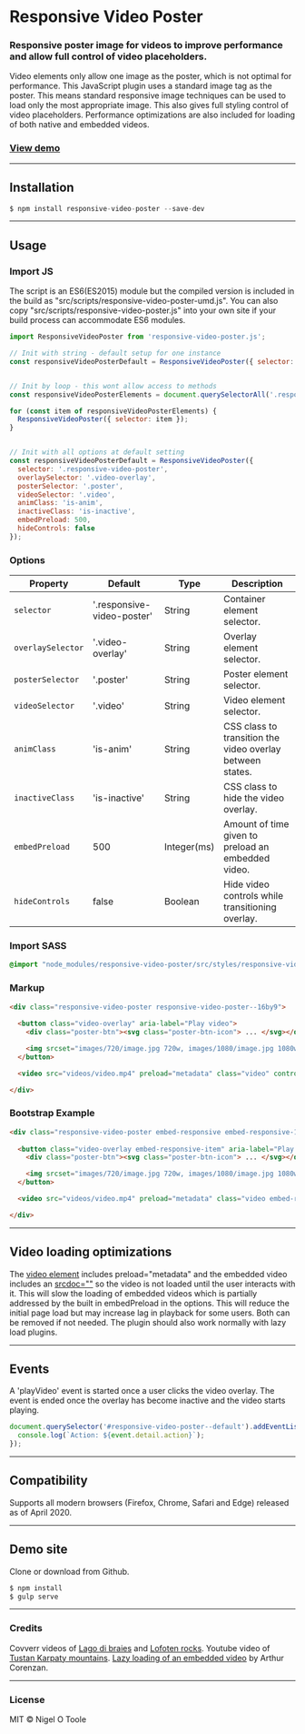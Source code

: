 # Responsive Video Poster
### Responsive poster image for videos to improve performance and allow full control of video placeholders.

Video elements only allow one image as the poster, which is not optimal for performance. This JavaScript plugin uses a standard image tag as the poster. This means standard responsive image techniques can be used to load only the most appropriate image. This also gives full styling control of video placeholders. Performance optimizations are also included for loading of both native and embedded videos.

### [View demo](http://nigelotoole.github.io/responsive-video-poster/)

---
## Installation
```javascript
$ npm install responsive-video-poster --save-dev
```

---
## Usage

### Import JS

The script is an ES6(ES2015) module but the compiled version is included in the build as "src/scripts/responsive-video-poster-umd.js". You can also copy "src/scripts/responsive-video-poster.js" into your own site if your build process can accommodate ES6 modules.

```javascript
import ResponsiveVideoPoster from 'responsive-video-poster.js';

// Init with string - default setup for one instance
const responsiveVideoPosterDefault = ResponsiveVideoPoster({ selector: '#responsive-video-poster--default' });


// Init by loop - this wont allow access to methods
const responsiveVideoPosterElements = document.querySelectorAll('.responsive-video-poster');   

for (const item of responsiveVideoPosterElements) {
  ResponsiveVideoPoster({ selector: item });
}


// Init with all options at default setting
const responsiveVideoPosterDefault = ResponsiveVideoPoster({
  selector: '.responsive-video-poster',
  overlaySelector: '.video-overlay',
  posterSelector: '.poster',
  videoSelector: '.video',
  animClass: 'is-anim',
  inactiveClass: 'is-inactive',
  embedPreload: 500,
  hideControls: false
});
```

### Options
| Property                | Default                     | Type       | Description                                                                                       |
| ----------------------- | --------------------------- | ---------- | ------------------------------------------------------------------------------------------------- |
| `selector`              | '.responsive-video-poster'         | String     | Container element selector.                                                                       |
| `overlaySelector`          | '.video-overlay' | String     | Overlay element selector.                                                                            |
| `posterSelector`          | '.poster' | String     | Poster element selector.                                                                            |
| `videoSelector`          | '.video' | String     | Video element selector.                                                                            |
| `animClass`          | 'is-anim' | String     | CSS class to transition the video overlay between states.                                                                            |
| `inactiveClass`          | 'is-inactive' | String     | CSS class to hide the video overlay.                                                                            |
| `embedPreload`          | 500 | Integer(ms)     | Amount of time given to preload an embedded video.                                                                            |
| `hideControls`          | false | Boolean     | Hide video controls while transitioning overlay.                                                                            |


### Import SASS

```scss
@import "node_modules/responsive-video-poster/src/styles/responsive-video-poster.scss";
```


### Markup

```html
<div class="responsive-video-poster responsive-video-poster--16by9">
                
  <button class="video-overlay" aria-label="Play video">
    <div class="poster-btn"><svg class="poster-btn-icon"> ... </svg></div>

    <img srcset="images/720/image.jpg 720w, images/1080/image.jpg 1080w" src="images/1080/image.jpg" class="poster">
  </button>

  <video src="videos/video.mp4" preload="metadata" class="video" controls></video>

</div>
```


### Bootstrap Example

```html
<div class="responsive-video-poster embed-responsive embed-responsive-16by9">
                
  <button class="video-overlay embed-responsive-item" aria-label="Play video">
    <div class="poster-btn"><svg class="poster-btn-icon"> ... </svg></div>

    <img srcset="images/720/image.jpg 720w, images/1080/image.jpg 1080w" src="images/1080/image.jpg" class="poster img-fluid">
  </button>

  <video src="videos/video.mp4" preload="metadata" class="video embed-responsive-item" controls></video>

</div>
```

---
## Video loading optimizations

The [video element](https://developer.mozilla.org/en-US/docs/Web/HTML/Element/video) includes preload="metadata" and the embedded video includes an [srcdoc=""](https://dev.to/haggen/lazy-load-embedded-youtube-videos-520g) so the video is not loaded until the user interacts with it. This will slow the loading of embedded videos which is partially addressed by the built in embedPreload in the options. This will reduce the initial page load but may increase lag in playback for some users. Both can be removed if not needed. The plugin should also work normally with lazy load plugins.

---
## Events

A 'playVideo' event is started once a user clicks the video overlay. The event is ended once the overlay has become inactive and the video starts playing.

```javascript
document.querySelector('#responsive-video-poster--default').addEventListener('playVideo', (event) => { 
  console.log(`Action: ${event.detail.action}`);
});
```

---
## Compatibility

Supports all modern browsers (Firefox, Chrome, Safari and Edge) released as of April 2020.


---
## Demo site
Clone or download from Github.

```javascript
$ npm install
$ gulp serve
```

---
### Credits

Covverr videos of [Lago di braies](https://coverr.co/videos/lago-di-braies-y1yBShzUTZ) and [Lofoten rocks](https://coverr.co/videos/lofoten-rocks-GPfWh8WOtG). Youtube video of [Tustan Karpaty mountains](https://www.youtube.com/watch?v=FjPvaGt6Pw4). [Lazy loading of an embedded video](https://dev.to/haggen/lazy-load-embedded-youtube-videos-520g) by Arthur Corenzan. 

---
### License
MIT © Nigel O Toole
